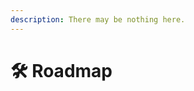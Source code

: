 ```yaml
---
description: There may be nothing here.
---
```


# 🛠 Roadmap





















































